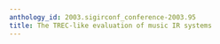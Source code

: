 ```yaml
---
anthology_id: 2003.sigirconf_conference-2003.95
title: The TREC-like evaluation of music IR systems
---
```

